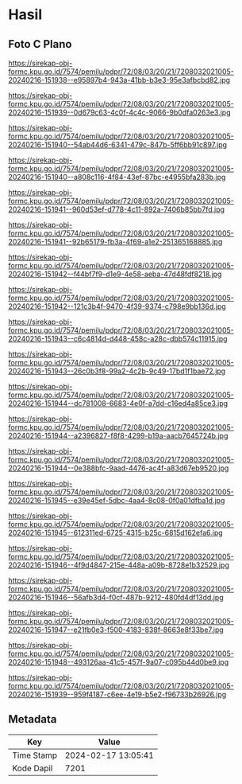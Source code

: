 # Hasil

## Foto C Plano

https://sirekap-obj-formc.kpu.go.id/7574/pemilu/pdpr/72/08/03/20/21/7208032021005-20240216-151938--e95897b4-943a-41bb-b3e3-95e3afbcbd82.jpg

https://sirekap-obj-formc.kpu.go.id/7574/pemilu/pdpr/72/08/03/20/21/7208032021005-20240216-151939--0d679c63-4c0f-4c4c-9066-9b0dfa0263e3.jpg

https://sirekap-obj-formc.kpu.go.id/7574/pemilu/pdpr/72/08/03/20/21/7208032021005-20240216-151940--54ab44d6-6341-479c-847b-5ff6bb91c897.jpg

https://sirekap-obj-formc.kpu.go.id/7574/pemilu/pdpr/72/08/03/20/21/7208032021005-20240216-151940--a808c116-4f84-43ef-87bc-e4955bfa283b.jpg

https://sirekap-obj-formc.kpu.go.id/7574/pemilu/pdpr/72/08/03/20/21/7208032021005-20240216-151941--960d53ef-d778-4c11-892a-7406b85bb7fd.jpg

https://sirekap-obj-formc.kpu.go.id/7574/pemilu/pdpr/72/08/03/20/21/7208032021005-20240216-151941--92b65179-fb3a-4f69-a1e2-251365168885.jpg

https://sirekap-obj-formc.kpu.go.id/7574/pemilu/pdpr/72/08/03/20/21/7208032021005-20240216-151942--f44bf7f9-d1e9-4e58-aeba-47d48fdf8218.jpg

https://sirekap-obj-formc.kpu.go.id/7574/pemilu/pdpr/72/08/03/20/21/7208032021005-20240216-151942--121c3b4f-9470-4f39-9374-c798e9bb136d.jpg

https://sirekap-obj-formc.kpu.go.id/7574/pemilu/pdpr/72/08/03/20/21/7208032021005-20240216-151943--c6c4814d-d448-458c-a28c-dbb574c11915.jpg

https://sirekap-obj-formc.kpu.go.id/7574/pemilu/pdpr/72/08/03/20/21/7208032021005-20240216-151943--26c0b3f8-99a2-4c2b-9c49-17bd1f1bae72.jpg

https://sirekap-obj-formc.kpu.go.id/7574/pemilu/pdpr/72/08/03/20/21/7208032021005-20240216-151944--dc781008-6683-4e0f-a7dd-c16ed4a85ce3.jpg

https://sirekap-obj-formc.kpu.go.id/7574/pemilu/pdpr/72/08/03/20/21/7208032021005-20240216-151944--a2396827-f8f8-4299-b19a-aacb7645724b.jpg

https://sirekap-obj-formc.kpu.go.id/7574/pemilu/pdpr/72/08/03/20/21/7208032021005-20240216-151944--0e388bfc-9aad-4476-ac4f-a83d67eb9520.jpg

https://sirekap-obj-formc.kpu.go.id/7574/pemilu/pdpr/72/08/03/20/21/7208032021005-20240216-151945--e39e45ef-5dbc-4aa4-8c08-0f0a01dfba1d.jpg

https://sirekap-obj-formc.kpu.go.id/7574/pemilu/pdpr/72/08/03/20/21/7208032021005-20240216-151945--612311ed-6725-4315-b25c-6815d162efa6.jpg

https://sirekap-obj-formc.kpu.go.id/7574/pemilu/pdpr/72/08/03/20/21/7208032021005-20240216-151946--4f9d4847-215e-448a-a09b-8728e1b32529.jpg

https://sirekap-obj-formc.kpu.go.id/7574/pemilu/pdpr/72/08/03/20/21/7208032021005-20240216-151946--56afb3d4-f0cf-487b-9212-480fd4df13dd.jpg

https://sirekap-obj-formc.kpu.go.id/7574/pemilu/pdpr/72/08/03/20/21/7208032021005-20240216-151947--e21fb0e3-f500-4183-838f-8663e8f33be7.jpg

https://sirekap-obj-formc.kpu.go.id/7574/pemilu/pdpr/72/08/03/20/21/7208032021005-20240216-151948--493126aa-41c5-457f-9a07-c095b44d0be9.jpg

https://sirekap-obj-formc.kpu.go.id/7574/pemilu/pdpr/72/08/03/20/21/7208032021005-20240216-151939--959f4187-c6ee-4e19-b5e2-f96733b26926.jpg


## Metadata

| Key        | Value               |
| ---------- | ------------------- |
| Time Stamp | 2024-02-17 13:05:41 |
| Kode Dapil | 7201                |



